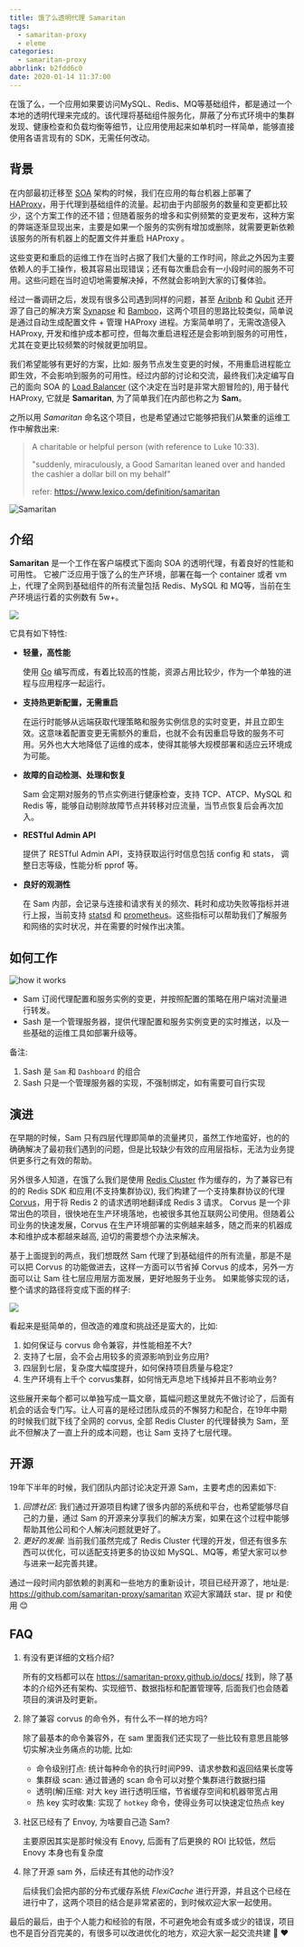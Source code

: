 ```yaml
---
title: 饿了么透明代理 Samaritan
tags:
  - samaritan-proxy
  - eleme
categories:
  - samaritan-proxy
abbrlink: b2fdd6c0
date: 2020-01-14 11:37:00
---
```


在饿了么，一个应用如果要访问MySQL、Redis、MQ等基础组件，都是通过一个本地的透明代理来完成的。该代理将基础组件服务化，屏蔽了分布式环境中的集群发现、健康检查和负载均衡等细节，让应用使用起来如单机时一样简单，能够直接使用各语言现有的 SDK，无需任何改动。

<!--more-->

## 背景

在内部最初迁移至 [SOA] 架构的时候，我们在应用的每台机器上部署了 [HAProxy]，用于代理到基础组件的流量。起初由于内部服务的数量和变更都比较少，这个方案工作的还不错；但随着服务的增多和实例频繁的变更发布，这种方案的弊端逐渐显现出来，主要是如果一个服务的实例有增加或删除，就需要更新依赖该服务的所有机器上的配置文件并重启 HAProxy 。

这些变更和重启的运维工作在当时占据了我们大量的工作时间，除此之外因为主要依赖人的手工操作，极其容易出现错误；还有每次重启会有一小段时间的服务不可用。这些问题在当时迫切地需要解决掉，不然就会影响到大家的订餐体验。

经过一番调研之后，发现有很多公司遇到同样的问题，甚至 [Aribnb] 和 [Qubit] 还开源了自己的解决方案 [Synapse] 和 [Bamboo]，这两个项目的思路比较类似，简单说是通过自动生成配置文件 + 管理 HAProxy 进程。方案简单明了，无需改造侵入 HAProxy, 开发和维护成本都可控，但每次重启进程还是会影响到服务的可用性，尤其在变更比较频繁的时候就更加明显。

我们希望能够有更好的方案，比如: 服务节点发生变更的时候，不用重启进程能立即生效，不会影响到服务的可用性。经过内部的讨论和交流，最终我们决定编写自己的面向 SOA 的 [Load Balancer] (这个决定在当时是非常大胆冒险的), 用于替代 HAProxy, 它就是 **Samaritan**, 为了简单我们在内部也称之为 **Sam**。

之所以用 *Samaritan* 命名这个项目，也是希望通过它能够把我们从繁重的运维工作中解救出来:

>A charitable or helpful person (with reference to Luke 10:33).
>
> "suddenly, miraculously, a Good Samaritan leaned over and handed the cashier a dollar bill on my behalf"
>
> refer: https://www.lexico.com/definition/samaritan

![Samaritan](https://samaritan-proxy.github.io/images/logo.png)


[SOA]: https://en.wikipedia.org/wiki/Service-oriented_architecture
[HAProxy]: http://www.haproxy.org/
[Aribnb]: https://airbnb.io/
[Qubit]: https://www.qubit.com/
[Synapse]: https://github.com/airbnb/synapse
[Bamboo]: https://github.com/QubitProducts/bamboo
[Load Balancer]: https://en.wikipedia.org/wiki/Load_balancing_(computing)


## 介绍

**Samaritan** 是一个工作在客户端模式下面向 SOA 的透明代理，有着良好的性能和可用性。 它被广泛应用于饿了么的生产环境，部署在每一个 container 或者 vm 上，代理了全网到基础组件的所有流量包括 Redis、MySQL 和 MQ等，当前在生产环境运行着的实例数有 5w+。

![](https://i.imgur.com/h0kRsBt.png)

它具有如下特性:

- **轻量，高性能**

  使用 [Go](https://golang.org/) 编写而成，有着比较高的性能，资源占用比较少，作为一个单独的进程与应用程序一起运行。

- **支持热更新配置，无需重启**

  在运行时能够从远端获取代理策略和服务实例信息的实时变更，并且立即生效。这意味着配置变更无需额外的重启，也就不会有因重启导致的服务不可用。另外也大大地降低了运维的成本，使得其能够大规模部署和适应云环境成为可能。

- **故障的自动检测、处理和恢复**

  Sam 会定期对服务的节点实例进行健康检查，支持 TCP、ATCP、MySQL 和 Redis 等，能够自动剔除故障节点并转移对应流量，当节点恢复后会再次加入。

- **RESTful Admin API**

  提供了 RESTful Admin API，支持获取运行时信息包括 config 和 stats， 调整日志等级，性能分析 pprof 等。

- **良好的观测性**

  在 Sam 内部，会记录与连接和请求有关的频次、耗时和成功失败等指标并进行上报，当前支持 [statsd] 和 [prometheus]。这些指标可以帮助我们了解服务和网络的实时状况，并在需要的时候作出决策。

[statsd]: https://github.com/statsd/statsd
[prometheus]: https://prometheus.io

## 如何工作

![how it works](https://samaritan-proxy.github.io/docs/images/how-to-work.svg)

- Sam 订阅代理配置和服务实例的变更，并按照配置的策略在用户端对流量进行转发。
- Sash 是一个管理服务器，提供代理配置和服务实例变更的实时推送，以及一些基础的运维工具如部署升级等。

备注:

1. Sash 是 `Sam` 和 `Dashboard` 的组合
2. Sash 只是一个管理服务器的实现，不强制绑定，如有需要可自行实现

## 演进

在早期的时候，Sam 只有四层代理即简单的流量拷贝，虽然工作地蛮好，也的的确确解决了最初我们遇到的问题，但是比较缺少有效的应用层指标，无法为业务提供更多行之有效的帮助。

另外很多人知道，在饿了么我们是使用 [Redis Cluster] 作为缓存的，为了兼容已有的的 Redis SDK 和应用(不支持集群协议), 我们构建了一个支持集群协议的代理 [Corvus]，用于将 Redis 2 的请求透明地翻译成 Redis 3 请求。 Corvus 是一个非常出色的项目，很快地在生产环境落地，也被很多其他互联网公司使用。但随着公司业务的快速发展，Corvus 在生产环境部署的实例越来越多，随之而来的机器成本和维护成本都越来越高, 迫切的需要想个办法来解决。

基于上面提到的两点，我们想既然 Sam 代理了到基础组件的所有流量，那是不是可以把 Corvus 的功能做进去，这样一方面可以节省掉 Corvus 的成本，另外一方面可以让 Sam 往七层应用层方面发展，更好地服务于业务。 如果能够实现的话，整个请求的路径将变成下面的样子:

![](https://i.imgur.com/U64Gl9X.png)

看起来是挺简单的，但改造的难度和挑战还是蛮大的，比如:

1. 如何保证与 corvus 命令兼容，并性能相差不大?
2. 支持了七层，会不会占用较多的资源影响到业务应用?
3. 四层到七层，复杂度大幅度提升，如何保持项目质量与稳定?
4. 生产环境有上千个 corvus集群，如何悄无声息地下线掉并且不影响业务?

这些展开来每个都可以单独写成一篇文章，篇幅问题这里就先不做讨论了，后面有机会的话会专门写。让人可喜的是经过团队成员的不懈努力和配合，在19年中期的时候我们就下线了全网的 corvus, 全部 Redis Cluster 的代理替换为 Sam，至此不但解决了一直上升的成本问题，也让 Sam 支持了七层代理。

[Redis Cluster]: https://redis.io/topics/cluster-tutorial
[Corvus]: https://github.com/eleme/corvus

## 开源

19年下半年的时候，我们团队内部讨论决定开源 Sam，主要考虑的因素如下:

1. *回馈社区*: 我们通过开源项目构建了很多内部的系统和平台，也希望能够尽自己的力量，通过 Sam 的开源来分享我们的解决方案，如果在这个过程中能够帮助其他公司和个人解决问题就更好了。
2. *更好的发展*: 当前我们虽然完成了 Redis Cluster 代理的开发，但还有很多东西可以优化，可以适配支持更多的协议如 MySQL、MQ等，希望大家可以参与进来一起完善共建。

通过一段时间内部依赖的剥离和一些地方的重新设计，项目已经开源了，地址是: https://github.com/samaritan-proxy/samaritan 欢迎大家踊跃 star、提 pr 和使用 😊

## FAQ

1. 有没有更详细的文档介绍?

   所有的文档都可以在 https://samaritan-proxy.github.io/docs/ 找到，除了基本的介绍外还有架构、实现细节、数据指标和配置管理等, 后面我们也会随着项目的演讲及时更新。

2. 除了兼容 corvus 的命令外，有什么不一样的地方吗?

   除了最基本的命令兼容外，在 sam 里面我们还实现了一些比较有意思且能够切实解决业务痛点的功能, 比如:
   - 命令级别打点: 统计每种命令的执行时间P99、请求参数和返回结果长度等
   - 集群级 scan: 通过普通的 scan 命令可以对整个集群进行数据扫描
   - 透明(解)压缩: 对大 key 进行透明压缩，节省缓存空间和机器带宽占用
   - 热 key 实时收集: 实现了 `hotkey` 命令，使得业务可以快速定位热点 key

3. 社区已经有了 Envoy, 为啥要自己造 Sam?

   主要原因其实是那时候没有 Enovy, 后面有了后更换的 ROI 比较低，然后 Enovy 本身也有复杂度

4. 除了开源 sam 外，后续还有其他的动作没?

   后续我们会把内部的分布式缓存系统 *FlexiCache* 进行开源，并且这个已经在进行中了，这两个项目的结合是非常紧密的，到时候欢迎大家一起使用。


最后的最后，由于个人能力和经验的有限，不可避免地会有或多或少的错误，项目也不是百分百完美的，有很多可以改进优化的地方，欢迎大家一起交流共建 🤝 ❤️
